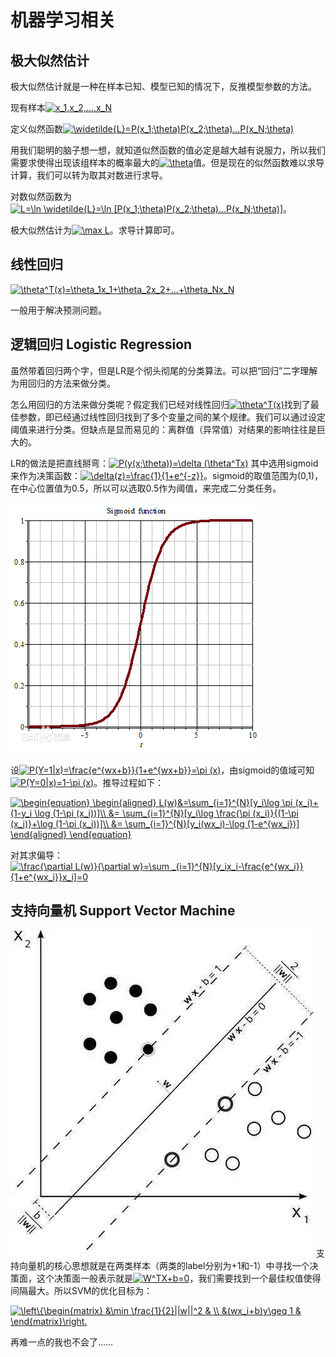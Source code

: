 # 机器学习相关

## 极大似然估计
极大似然估计就是一种在样本已知、模型已知的情况下，反推模型参数的方法。

现有样本<a href="https://www.codecogs.com/eqnedit.php?latex=x_1,x_2,...,x_N" target="_blank"><img src="https://latex.codecogs.com/gif.latex?x_1,x_2,...,x_N" title="x_1,x_2,...,x_N" /></a>

定义似然函数<a href="https://www.codecogs.com/eqnedit.php?latex=\widetilde{L}=P(x_1;\theta)P(x_2;\theta)...P(x_N;\theta)" target="_blank"><img src="https://latex.codecogs.com/gif.latex?\widetilde{L}=P(x_1;\theta)P(x_2;\theta)...P(x_N;\theta)" title="\widetilde{L}=P(x_1;\theta)P(x_2;\theta)...P(x_N;\theta)" /></a>

用我们聪明的脑子想一想，就知道似然函数的值必定是越大越有说服力，所以我们需要求使得出现该组样本的概率最大的<a href="https://www.codecogs.com/eqnedit.php?latex=\theta" target="_blank"><img src="https://latex.codecogs.com/gif.latex?\theta" title="\theta" /></a>值。但是现在的似然函数难以求导计算，我们可以转为取其对数进行求导。

对数似然函数为<a href="https://www.codecogs.com/eqnedit.php?latex=L=\ln&space;\widetilde{L}=\ln&space;[P(x_1;\theta)P(x_2;\theta)...P(x_N;\theta)]" target="_blank"><img src="https://latex.codecogs.com/gif.latex?L=\ln&space;\widetilde{L}=\ln&space;[P(x_1;\theta)P(x_2;\theta)...P(x_N;\theta)]" title="L=\ln \widetilde{L}=\ln [P(x_1;\theta)P(x_2;\theta)...P(x_N;\theta)]" /></a>。

极大似然估计为<a href="https://www.codecogs.com/eqnedit.php?latex=\max&space;L" target="_blank"><img src="https://latex.codecogs.com/gif.latex?\max&space;L" title="\max L" /></a>。求导计算即可。

## 线性回归
<a href="https://www.codecogs.com/eqnedit.php?latex=\theta^T(x)=\theta_1x_1&plus;\theta_2x_2&plus;...&plus;\theta_Nx_N" target="_blank"><img src="https://latex.codecogs.com/gif.latex?\theta^T(x)=\theta_1x_1&plus;\theta_2x_2&plus;...&plus;\theta_Nx_N" title="\theta^T(x)=\theta_1x_1+\theta_2x_2+...+\theta_Nx_N" /></a>

一般用于解决预测问题。

## 逻辑回归 Logistic Regression
虽然带着回归两个字，但是LR是个彻头彻尾的分类算法。可以把“回归”二字理解为用回归的方法来做分类。

怎么用回归的方法来做分类呢？假定我们已经对线性回归<a href="https://www.codecogs.com/eqnedit.php?latex=\theta^T(x)" target="_blank"><img src="https://latex.codecogs.com/gif.latex?\theta^T(x)" title="\theta^T(x)" /></a>找到了最佳参数，即已经通过线性回归找到了多个变量之间的某个规律。我们可以通过设定阈值来进行分类。但缺点是显而易见的：离群值（异常值）对结果的影响往往是巨大的。

LR的做法是把直线掰弯：<a href="https://www.codecogs.com/eqnedit.php?latex=P(y(x;\theta))=\delta&space;(\theta^Tx)" target="_blank"><img src="https://latex.codecogs.com/gif.latex?P(y(x;\theta))=\delta&space;(\theta^Tx)" title="P(y(x;\theta))=\delta (\theta^Tx)" /></a> 其中选用sigmoid来作为决策函数：<a href="https://www.codecogs.com/eqnedit.php?latex=\delta(z)=\frac{1}{1&plus;e^{-z}}" target="_blank"><img src="https://latex.codecogs.com/gif.latex?\delta(z)=\frac{1}{1&plus;e^{-z}}" title="\delta(z)=\frac{1}{1+e^{-z}}" /></a>。sigmoid的取值范围为(0,1)，在中心位置值为0.5，所以可以选取0.5作为阈值，来完成二分类任务。

![](./imgs/1.png)

设<a href="https://www.codecogs.com/eqnedit.php?latex=P(Y=1|x)=\frac{e^{wx&plus;b}}{1&plus;e^{wx&plus;b}}=\pi&space;(x)" target="_blank"><img src="https://latex.codecogs.com/gif.latex?P(Y=1|x)=\frac{e^{wx&plus;b}}{1&plus;e^{wx&plus;b}}=\pi&space;(x)" title="P(Y=1|x)=\frac{e^{wx+b}}{1+e^{wx+b}}=\pi (x)" /></a>，由sigmoid的值域可知<a href="https://www.codecogs.com/eqnedit.php?latex=P(Y=0|x)=1-\pi&space;(x)" target="_blank"><img src="https://latex.codecogs.com/gif.latex?P(Y=0|x)=1-\pi&space;(x)" title="P(Y=0|x)=1-\pi (x)" /></a>。推导过程如下：

<a href="https://www.codecogs.com/eqnedit.php?latex=\begin{equation}&space;\begin{aligned}&space;L(w)&=\sum_{i=1}^{N}[y_i\log&space;\pi&space;(x_i)&plus;(1-y_i&space;\log&space;(1-\pi&space;(x_i))]\\&space;&=&space;\sum_{i=1}^{N}[y_i\log&space;\frac{\pi&space;(x_i)}{(1-\pi&space;(x_i)}&plus;\log&space;(1-\pi&space;(x_i))]\\&space;&=&space;\sum_{i=1}^{N}[y_i(wx_i)-\log&space;(1-e^{wx_i})]&space;\end{aligned}&space;\end{equation}" target="_blank"><img src="https://latex.codecogs.com/gif.latex?\begin{equation}&space;\begin{aligned}&space;L(w)&=\sum_{i=1}^{N}[y_i\log&space;\pi&space;(x_i)&plus;(1-y_i&space;\log&space;(1-\pi&space;(x_i))]\\&space;&=&space;\sum_{i=1}^{N}[y_i\log&space;\frac{\pi&space;(x_i)}{(1-\pi&space;(x_i)}&plus;\log&space;(1-\pi&space;(x_i))]\\&space;&=&space;\sum_{i=1}^{N}[y_i(wx_i)-\log&space;(1-e^{wx_i})]&space;\end{aligned}&space;\end{equation}" title="\begin{equation} \begin{aligned} L(w)&=\sum_{i=1}^{N}[y_i\log \pi (x_i)+(1-y_i \log (1-\pi (x_i))]\\ &= \sum_{i=1}^{N}[y_i\log \frac{\pi (x_i)}{(1-\pi (x_i)}+\log (1-\pi (x_i))]\\ &= \sum_{i=1}^{N}[y_i(wx_i)-\log (1-e^{wx_i})] \end{aligned} \end{equation}" /></a>

对其求偏导：
<a href="https://www.codecogs.com/eqnedit.php?latex=\frac{\partial&space;L(w)}{\partial&space;w}=\sum&space;_{i=1}^{N}[y_ix_i-\frac{e^{wx_i}}{1&plus;e^{wx_i}}x_i]=0" target="_blank"><img src="https://latex.codecogs.com/gif.latex?\frac{\partial&space;L(w)}{\partial&space;w}=\sum&space;_{i=1}^{N}[y_ix_i-\frac{e^{wx_i}}{1&plus;e^{wx_i}}x_i]=0" title="\frac{\partial L(w)}{\partial w}=\sum _{i=1}^{N}[y_ix_i-\frac{e^{wx_i}}{1+e^{wx_i}}x_i]=0" /></a>

## 支持向量机 Support Vector Machine
![](./imgs/2.jpg)
支持向量机的核心思想就是在两类样本（两类的label分别为+1和-1）中寻找一个决策面，这个决策面一般表示就是<a href="https://www.codecogs.com/eqnedit.php?latex=W^TX&plus;b=0" target="_blank"><img src="https://latex.codecogs.com/gif.latex?W^TX&plus;b=0" title="W^TX+b=0" /></a>，我们需要找到一个最佳权值使得间隔最大。所以SVM的优化目标为：

<a href="https://www.codecogs.com/eqnedit.php?latex=\left\{\begin{matrix}&space;&\min&space;\frac{1}{2}||w||^2&space;&&space;\\&space;&(wx_i&plus;b)y\geq&space;1&space;&&space;\end{matrix}\right." target="_blank"><img src="https://latex.codecogs.com/gif.latex?\left\{\begin{matrix}&space;&\min&space;\frac{1}{2}||w||^2&space;&&space;\\&space;&(wx_i&plus;b)y\geq&space;1&space;&&space;\end{matrix}\right." title="\left\{\begin{matrix} &\min \frac{1}{2}||w||^2 & \\ &(wx_i+b)y\geq 1 & \end{matrix}\right." /></a>

再难一点的我也不会了……